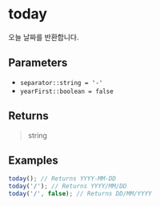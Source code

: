 # today <Badge type="tip" text="JavaScript" />

오늘 날짜를 반환합니다.

## Parameters

- `separator::string = '-'`
- `yearFirst::boolean = false`

## Returns

> string

## Examples

```javascript
today(); // Returns YYYY-MM-DD
today('/'); // Returns YYYY/MM/DD
today('/', false); // Returns DD/MM/YYYY
```
